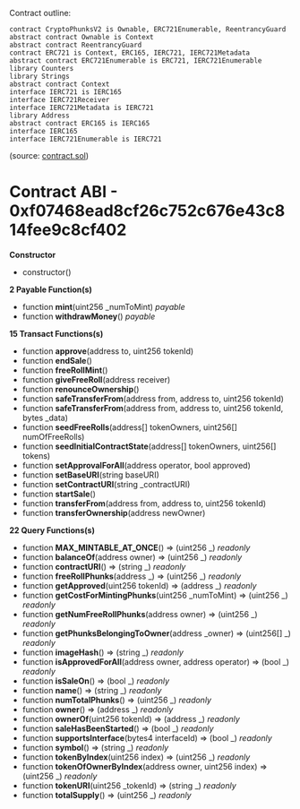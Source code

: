 Contract outline:

```
contract CryptoPhunksV2 is Ownable, ERC721Enumerable, ReentrancyGuard
abstract contract Ownable is Context
abstract contract ReentrancyGuard
contract ERC721 is Context, ERC165, IERC721, IERC721Metadata
abstract contract ERC721Enumerable is ERC721, IERC721Enumerable
library Counters
library Strings
abstract contract Context
interface IERC721 is IERC165
interface IERC721Receiver
interface IERC721Metadata is IERC721
library Address
abstract contract ERC165 is IERC165
interface IERC165
interface IERC721Enumerable is IERC721
```
(source: [contract.sol](contract.sol))


# Contract ABI - 0xf07468ead8cf26c752c676e43c814fee9c8cf402




**Constructor**

- constructor()

**2 Payable Function(s)**

- function **mint**(uint256 _numToMint) _payable_
- function **withdrawMoney**() _payable_

**15 Transact Functions(s)**

- function **approve**(address to, uint256 tokenId)
- function **endSale**()
- function **freeRollMint**()
- function **giveFreeRoll**(address receiver)
- function **renounceOwnership**()
- function **safeTransferFrom**(address from, address to, uint256 tokenId)
- function **safeTransferFrom**(address from, address to, uint256 tokenId, bytes _data)
- function **seedFreeRolls**(address[] tokenOwners, uint256[] numOfFreeRolls)
- function **seedInitialContractState**(address[] tokenOwners, uint256[] tokens)
- function **setApprovalForAll**(address operator, bool approved)
- function **setBaseURI**(string baseURI)
- function **setContractURI**(string _contractURI)
- function **startSale**()
- function **transferFrom**(address from, address to, uint256 tokenId)
- function **transferOwnership**(address newOwner)

**22 Query Functions(s)**

- function **MAX_MINTABLE_AT_ONCE**() ⇒ (uint256 _) _readonly_
- function **balanceOf**(address owner) ⇒ (uint256 _) _readonly_
- function **contractURI**() ⇒ (string _) _readonly_
- function **freeRollPhunks**(address _) ⇒ (uint256 _) _readonly_
- function **getApproved**(uint256 tokenId) ⇒ (address _) _readonly_
- function **getCostForMintingPhunks**(uint256 _numToMint) ⇒ (uint256 _) _readonly_
- function **getNumFreeRollPhunks**(address owner) ⇒ (uint256 _) _readonly_
- function **getPhunksBelongingToOwner**(address _owner) ⇒ (uint256[] _) _readonly_
- function **imageHash**() ⇒ (string _) _readonly_
- function **isApprovedForAll**(address owner, address operator) ⇒ (bool _) _readonly_
- function **isSaleOn**() ⇒ (bool _) _readonly_
- function **name**() ⇒ (string _) _readonly_
- function **numTotalPhunks**() ⇒ (uint256 _) _readonly_
- function **owner**() ⇒ (address _) _readonly_
- function **ownerOf**(uint256 tokenId) ⇒ (address _) _readonly_
- function **saleHasBeenStarted**() ⇒ (bool _) _readonly_
- function **supportsInterface**(bytes4 interfaceId) ⇒ (bool _) _readonly_
- function **symbol**() ⇒ (string _) _readonly_
- function **tokenByIndex**(uint256 index) ⇒ (uint256 _) _readonly_
- function **tokenOfOwnerByIndex**(address owner, uint256 index) ⇒ (uint256 _) _readonly_
- function **tokenURI**(uint256 _tokenId) ⇒ (string _) _readonly_
- function **totalSupply**() ⇒ (uint256 _) _readonly_
